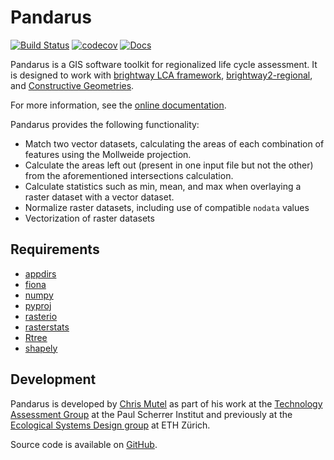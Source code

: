 # Pandarus

[![Build Status](https://travis-ci.org/cmutel/pandarus.svg?branch=master)](https://travis-ci.org/cmutel/pandarus) [![codecov](https://codecov.io/gh/cmutel/pandarus/branch/master/graph/badge.svg)](https://codecov.io/gh/cmutel/pandarus)
 [![Docs](https://readthedocs.org/projects/pandarus/badge/?version=latest)](http://pandarus.readthedocs.io/?badge=latest)

Pandarus is a GIS software toolkit for regionalized life cycle assessment. It is designed to work with [brightway LCA framework](https://brightwaylca.org), [brightway2-regional](https://bitbucket.org/cmutel/brightway2-regional), and [Constructive Geometries](https://bitbucket.org/cmutel/constructive-geometries).

For more information, see the [online documentation](https://pandarus.readthedocs.io/).

Pandarus provides the following functionality:

* Match two vector datasets, calculating the areas of each combination of features using the Mollweide projection.
* Calculate the areas left out (present in one input file but not the other) from the aforementioned intersections calculation.
* Calculate statistics such as min, mean, and max when overlaying a raster dataset with a vector dataset.
* Normalize raster datasets, including use of compatible `nodata` values
* Vectorization of raster datasets

## Requirements

* [appdirs](https://pypi.python.org/pypi/appdirs)
* [fiona](https://pypi.python.org/pypi/Fiona)
* [numpy](http://www.numpy.org/)
* [pyproj](https://pypi.python.org/pypi/pyproj)
* [rasterio](https://github.com/mapbox/rasterio)
* [rasterstats](https://pypi.python.org/pypi/rasterstats)
* [Rtree](https://pypi.python.org/pypi/Rtree/)
* [shapely](https://pypi.python.org/pypi/Shapely)

## Development

Pandarus is developed by [Chris Mutel](https://chris.mutel.org/) as part of his work at the [Technology Assessment Group](https://www.psi.ch/ta/technology-assessment) at the Paul Scherrer Institut and previously at the [Ecological Systems Design group](http://www.ifu.ethz.ch/ESD/index_EN) at ETH Zürich.

Source code is available on [GitHub](https://github.com/cmutel/pandarus).
